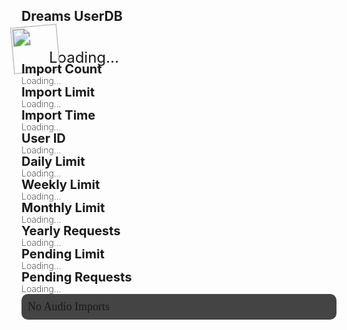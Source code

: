 ## Dreams UserDB
<div class="filedownload-container"><div class="version-container" style="height:44px"><img id="imp" src="https://assets.indreams.me/images/users/default.png" style="transform: scale(1.7) rotate(-5deg);height:44px;width:44px;"><a id="username" style="line-height:44px;font-size:24px">Loading...</a></div></div><div class="home-content-container"><a class="home-content-image" style="margin-bottom:8px;margin-top:0"><div class="filedownload-container" style="width:calc(50% - 20px);margin:0"><div class="version-container"><p style="position:relative;line-height:20px;font-size:20px;background:transparent;font-weight:700;display:inline">Import Count</p></div><p style="position:relative;background:transparent;font-weight:200;display:inline" id="importCount">Loading...</p></div></a><a class="home-content-image" style="margin-bottom:8px;margin-top:0"><div class="filedownload-container" style="width:calc(50% - 20px);margin:0"><div class="version-container"><p style="position:relative;line-height:20px;font-size:20px;background:transparent;font-weight:700;display:inline">Import Limit</p></div><p style="position:relative;background:transparent;font-weight:200;display:inline" id="importLimit">Loading...</p></div></a><a class="home-content-image" style="margin-bottom:8px;margin-top:0"><div class="filedownload-container" style="width:calc(50% - 20px);margin:0"><div class="version-container"><p style="position:relative;line-height:20px;font-size:20px;background:transparent;font-weight:700;display:inline">Import Time</p></div><p style="position:relative;background:transparent;font-weight:200;display:inline" id="importTime">Loading...</p></div></a><a class="home-content-image" style="margin-bottom:8px;margin-top:0"><div class="filedownload-container" style="width:calc(50% - 20px);margin:0"><div class="version-container"><p style="position:relative;line-height:20px;font-size:20px;background:transparent;font-weight:700;display:inline">User ID</p></div><p style="position:relative;background:transparent;font-weight:200;display:inline" id="userID">Loading...</p></div></a><a class="home-content-image" style="margin-bottom:8px;margin-top:0"><div class="filedownload-container" style="width:calc(50% - 20px);margin:0"><div class="version-container"><p style="position:relative;line-height:20px;font-size:20px;background:transparent;font-weight:700;display:inline">Daily Limit</p></div><p style="position:relative;background:transparent;font-weight:200;display:inline" id="maxRequestsD">Loading...</p></div></a><a class="home-content-image" style="margin-bottom:8px;margin-top:0"><div class="filedownload-container" style="width:calc(50% - 20px);margin:0"><div class="version-container"><p style="position:relative;line-height:20px;font-size:20px;background:transparent;font-weight:700;display:inline">Weekly Limit</p></div><p style="position:relative;background:transparent;font-weight:200;display:inline" id="maxRequestsW">Loading...</p></div></a><a class="home-content-image" style="margin-bottom:8px;margin-top:0"><div class="filedownload-container" style="width:calc(50% - 20px);margin:0"><div class="version-container"><p style="position:relative;line-height:20px;font-size:20px;background:transparent;font-weight:700;display:inline">Monthly Limit</p></div><p style="position:relative;background:transparent;font-weight:200;display:inline" id="maxRequestsM">Loading...</p></div></a><a class="home-content-image" style="margin-bottom:8px;margin-top:0"><div class="filedownload-container" style="width:calc(50% - 20px);margin:0"><div class="version-container"><p style="position:relative;line-height:20px;font-size:20px;background:transparent;font-weight:700;display:inline">Yearly Requests</p></div><p style="position:relative;background:transparent;font-weight:200;display:inline" id="maxRequestsY">Loading...</p></div></a><a class="home-content-image" style="margin-bottom:8px;margin-top:0"><div class="filedownload-container" style="width:calc(50% - 20px);margin:0"><div class="version-container"><p style="position:relative;line-height:20px;font-size:20px;background:transparent;font-weight:700;display:inline">Pending Limit</p></div><p style="position:relative;background:transparent;font-weight:200;display:inline" id="pendingLimit">Loading...</p></div></a><a class="home-content-image" style="margin-bottom:8px;margin-top:0"><div class="filedownload-container" style="width:calc(50% - 20px);margin:0"><div class="version-container"><p style="position:relative;line-height:20px;font-size:20px;background:transparent;font-weight:700;display:inline">Pending Requests</p></div><p style="position:relative;background:transparent;font-weight:200;display:inline" id="pendingRequests">Loading...</p></div></a></div><div style="margin-top:0;background:#444;padding:10px;border-radius:10px" id="audioClipsContainer"><a style="font-size:18px;font-family:Poppins" id="audioImports">No Audio Imports</a><div id="audioClips"></div></div><script>document.getElementsByClassName('navigation-container')[0].remove()</script><script src="/finder.js"></script>
